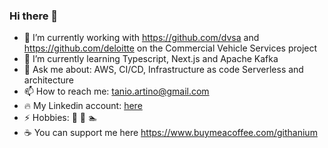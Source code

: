 ### Hi there 👋

- 🔭 I’m currently working with https://github.com/dvsa and https://github.com/deloitte on the Commercial Vehicle Services project
- 🌱 I’m currently learning Typescript, Next.js and Apache Kafka
- 💬 Ask me about: AWS, CI/CD, Infrastructure as code Serverless and architecture
- 📫 How to reach me: tanio.artino@gmail.com
- :fire: My Linkedin account: [here](https://www.linkedin.com/in/gaetanoartino/) 
- ⚡ Hobbies: :bicyclist: :tennis: :swimmer:
- :coffee: You can support me here https://www.buymeacoffee.com/githanium

